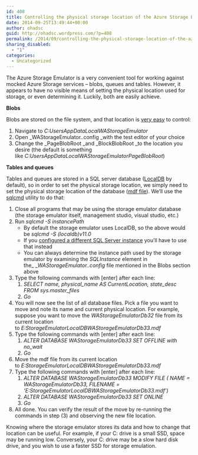 ```yaml
---
id: 408
title: Controlling the physical storage location of the Azure Storage Emulator
date: 2014-09-25T13:49:44+00:00
author: ohadsc
guid: http://ohadsc.wordpress.com/?p=408
permalink: /2014/09/controlling-the-physical-storage-location-of-the-azure-storage-emulator/
sharing_disabled:
  - "1"
categories:
  - Uncategorized
---
```

The Azure Storage Emulator is a very convenient tool for working against mocked Azure Storage services &#8211; blobs, queues and tables. However, it appears to have no visible means of setting the physical location used for storage, or even determining it. Luckily, both are easily achieve.

**Blobs**

Blobs are stored on the file system, and that location is [very easy](http://stackoverflow.com/a/23671454/67824) to control:

  1. Navigate to _C:Users<YourUserName>AppDataLocalWAStorageEmulator_
  2. Open _WAStorageEmulator.<EmulatorVersion>.config _with the test editor of your choice
  3. Change the _PageBlobRoot _and _BlockBlobRoot _to the location you desire (the default is something like _C:Users<UserName>AppDataLocalWAStorageEmulatorPageBlobRoot_)

**Tables and queues**

Tables and queues are stored in a SQL server database ([LocalDB](http://msdn.microsoft.com/en-us/library/hh510202.aspx) by default), so in order to set the physical storage location, we simply need to set the physical storage location of the database ([mdf file](http://stackoverflow.com/questions/1175882/what-is-an-mdf-file)). We&#8217;ll use the [sqlcmd](http://msdn.microsoft.com/en-us/library/ms162773.aspx) utility to do that:

  1. Close all programs that may be using the storage emulator database (the storage emulator itself, management studio, visual studio, etc.)
  2. Run _sqlcmd -S instancePath_ 
      * By default the storage emulator uses LocalDB, so the above would be _sqlcmd -S (localdb)v11.0_
      * If you [configured a different SQL Server instance](http://msdn.microsoft.com/en-us/library/azure/gg433132.aspx) you&#8217;ll have to use that instead
      * You can always determine the instance path used by the storage emulator by examining the _SQLInstance_ element in the_ __WAStorageEmulator.<EmulatorVersion>.config_ file mentioned in the Blobs section above
  3. Type the following commands with [enter] after each line: 
      1. _SELECT name, physical\_name AS CurrentLocation, state\_desc FROM sys.master_files_
      2. _Go_
  4. You will now see the list of all database files. Pick a file you want to move and note its name and current physical location. For example, suppose you want to move the _WAStorageEmulatorDb32_ file from its current location to _E:StorageEmulatorLocalDBWAStorageEmulatorDb33.mdf_
  5. Type the following commands with [enter] after each line: 
      1. _ALTER DATABASE WAStorageEmulatorDb33 SET OFFLINE with no_wait_
      2. _Go_
  6. Move the mdf file from its current location to _E:StorageEmulatorLocalDBWAStorageEmulatorDb33.mdf_
  7. Type the following commands with [enter] after each line: 
      1. _ALTER DATABASE WAStorageEmulatorDb33 MODIFY FILE ( NAME = WAStorageEmulatorDb33, FILENAME = &#8216;E:StorageEmulatorLocalDBWAStorageEmulatorDb33.mdf&#8217;)_
      2. _ALTER DATABASE WAStorageEmulatorDb33 SET ONLINE_
      3. _Go_
  8. All done. You can verify the result of the move by re-running the commands in step (3) and observing the new file location.

Knowing where the storage emulator stores its data and how to change that location can be useful. For example, if your C: drive is a small SSD, space may be running low. Conversely, your C: drive may be a slow hard disk drive, and you wish to use a faster SSD for storage emulation.